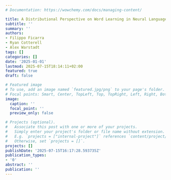 ```yaml
---
# Documentation: https://wowchemy.com/docs/managing-content/

title: A Distributional Perspective on Word Learning in Neural Language Models
subtitle: ''
summary: ''
authors:
- Filippo Ficarra
- Ryan Cotterell
- Alex Warstadt
tags: []
categories: []
date: '2025-01-01'
lastmod: 2025-07-15T18:14:11+02:00
featured: true
draft: false

# Featured image
# To use, add an image named `featured.jpg/png` to your page's folder.
# Focal points: Smart, Center, TopLeft, Top, TopRight, Left, Right, BottomLeft, Bottom, BottomRight.
image:
  caption: ''
  focal_point: ''
  preview_only: false

# Projects (optional).
#   Associate this post with one or more of your projects.
#   Simply enter your project's folder or file name without extension.
#   E.g. `projects = ["internal-project"]` references `content/project/deep-learning/index.md`.
#   Otherwise, set `projects = []`.
projects: []
publishDate: '2025-07-15T16:17:28.593735Z'
publication_types:
- '0'
abstract: ''
publication: ''
---
```

